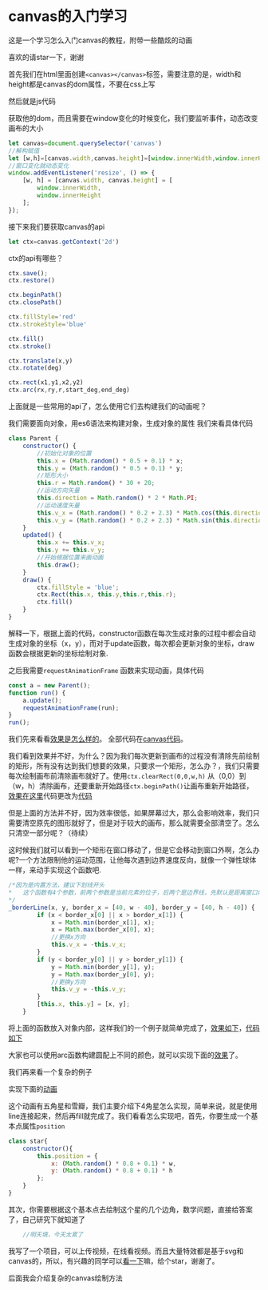# canvas的入门学习

这是一个学习怎么入门canvas的教程，附带一些酷炫的动画

喜欢的请star一下，谢谢

首先我们在html里面创建`<canvas></canvas>`标签，需要注意的是，width和height都是canvas的dom属性，不要在css上写

然后就是js代码

获取他的dom，而且需要在window变化的时候变化，我们要监听事件，动态改变画布的大小

```javascript
let canvas=document.querySelector('canvas')
//解构赋值
let [w,h]=[canvas.width,canvas.height]=[window.innerWidth,window.innerHeight]
//窗口变化就动态变化
window.addEventListener('resize', () => {
    [w, h] = [canvas.width, canvas.height] = [
        window.innerWidth,
        window.innerHeight
    ];
});
```
接下来我们要获取canvas的api
```javascript
let ctx=canvas.getContext('2d')
```
ctx的api有哪些？
```javascript
ctx.save();
ctx.restore()

ctx.beginPath()
ctx.closePath()

ctx.fillStyle='red'
ctx.strokeStyle='blue'

ctx.fill()
ctx.stroke()

ctx.translate(x,y)
ctx.rotate(deg)

ctx.rect(x1,y1,x2,y2)
ctx.arc(rx,ry,r,start_deg,end_deg)
```

上面就是一些常用的api了，怎么使用它们去构建我们的动画呢？

我们需要面向对象，用es6语法来构建对象，生成对象的属性
我们来看具体代码

```javascript
class Parent {
    constructor() {
        //初始化对象的位置
        this.x = (Math.random() * 0.5 + 0.1) * x;
        this.y = (Math.random() * 0.5 + 0.1) * y;
        //矩形大小
        this.r = Math.random() * 30 + 20;
        //运动方向矢量
        this.direction = Math.random() * 2 * Math.PI;
        //运动速度矢量
        this.v_x = (Math.random() * 0.2 + 2.3) * Math.cos(this.direction);
        this.v_y = (Math.random() * 0.2 + 2.3) * Math.sin(this.direction);
    }
    updated() {
        this.x += this.v_x;
        this.y += this.v_y;
        //开始根据位置来画动画
        this.draw();
    }
    draw() {
        ctx.fillStyle = 'blue';
        ctx.Rect(this.x, this.y,this.r,this.r);
        ctx.fill()
    }
}
```
解释一下，根据上面的代码，constructor函数在每次生成对象的过程中都会自动生成对象的坐标（x，y），而对于update函数，每次都会更新对象的坐标，draw函数会根据更新的坐标绘制对象.

之后我需要`requestAnimationFrame` 函数来实现动画，具体代码

```javascript
const a = new Parent();
function run() {
    a.update();
    requestAnimationFrame(run);
}
run();
```

我们先来看看[效果是怎么样的](https://swnb.github.io/canvas_study/demo/canvas.1.0.html)。
全部代码在[canvas代码](./canvas/canvas1.0.js)。

我们看到效果并不好，为什么？因为我们每次更新到画布的过程没有清除先前绘制的矩形，所有没有达到我们想要的效果，只要求一个矩形，怎么办？，我们只需要每次绘制画布前清除画布就好了。使用`ctx.clearRect(0,0,w,h)` 从（0,0）到（w，h）清除画布，还要重新开始路径`ctx.beginPath()`让画布重新开始路径，[效果在这里](https://swnb.github.io/canvas_study/demo/canvas.1.1.html)代码更改为[代码](./canvas/canvas1.1.js)

但是上面的方法并不好，因为效率很低，如果屏幕过大，那么会影响效率，我们只需要清空原先的图形就好了，但是对于较大的画布，那么就需要全部清空了。怎么只清空一部分呢？（待续）

这时候我们就可以看到一个矩形在窗口移动了，但是它会移动到窗口外啊，怎么办呢?一个方法限制他的运动范围，让他每次遇到边界速度反向，就像一个弹性球体一样，来动手实现这个函数吧.

```javascript
/*因为是内置方法，建议下划线开头
*   这个函数有4个参数，前两个参数是当前元素的位子，后两个是边界线，先默认是距离窗口内40px的范围
*/ 
_borderLine(x, y, border_x = [40, w - 40], border_y = [40, h - 40]) {
        if (x < border_x[0] || x > border_x[1]) {
            x = Math.min(border_x[1], x);
            x = Math.max(border_x[0], x);
            //更换x方向
            this.v_x = -this.v_x;
        }
        if (y < border_y[0] || y > border_y[1]) {
            y = Math.min(border_y[1], y);
            y = Math.max(border_y[0], y);
            //更换y方向
            this.v_y = -this.v_y;
        }
        [this.x, this.y] = [x, y];
    }
```

将上面的函数放入对象内部，这样我们的一个例子就简单完成了，[效果如下](https://swnb.github.io/canvas_study/demo/canvas.1.2.html)，[代码如下](./canvas/canvas1.2.js)

大家也可以使用arc函数构建圆配上不同的颜色，就可以实现下面的[效果](https://swnb.github.io/canvas_study/demo/point.html)了。

我们再来看一个复杂的例子

实现下面的[动画](https://swnb.github.io/canvas_study/demo/star.html)

这个动画有五角星和雪瓣，我们主要介绍下4角星怎么实现，简单来说，就是使用line连接起来，然后再fill就完成了。我们看看怎么实现吧，首先，你要生成一个基本点属性`position`
```javascript
class star{
    constructor(){
        this.position = {
            x: (Math.random() * 0.8 + 0.1) * w,
            y: (Math.random() * 0.8 + 0.1) * h
        };
    }
}
```
其次，你需要根据这个基本点去绘制这个星的几个边角，数学问题，直接给答案了，自己研究下就知道了

```javascript
    //明天填，今天太累了
```

我写了一个项目，可以上传视频，在线看视频。而且大量特效都是基于svg和canvas的，所以，有兴趣的同学可以[看一下](https://github.com/swnb/video)嘛，给个star，谢谢了。

后面我会介绍复杂的canvas绘制方法
